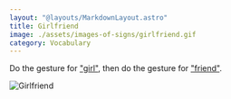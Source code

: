 ```yaml
---
layout: "@layouts/MarkdownLayout.astro"
title: Girlfriend
image: ./assets/images-of-signs/girlfriend.gif
category: Vocabulary
---
```


Do the gesture for ["girl"](../girl),
then do the gesture for ["friend"](../friend).

![Girlfriend](@signs/girlfriend.gif)
